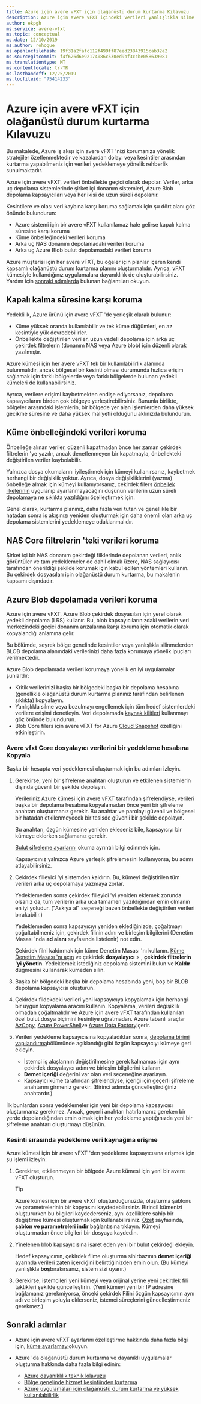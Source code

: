 ```yaml
---
title: Azure için avere vFXT için olağanüstü durum kurtarma Kılavuzu
description: Azure için avere vFXT içindeki verileri yanlışlıkla silme veya kesintilerden koruma
author: ekpgh
ms.service: avere-vfxt
ms.topic: conceptual
ms.date: 12/10/2019
ms.author: rohogue
ms.openlocfilehash: 19f31a2fafc112f499ff87eed23843915cab32a2
ms.sourcegitcommit: f4f626d6e92174086c530ed9bf3ccbe058639081
ms.translationtype: MT
ms.contentlocale: tr-TR
ms.lasthandoff: 12/25/2019
ms.locfileid: "75414233"
---
```

# <a name="disaster-recovery-guidance-for-avere-vfxt-for-azure"></a>Azure için avere vFXT için olağanüstü durum kurtarma Kılavuzu

Bu makalede, Azure iş akışı için avere vFXT 'nizi korumanıza yönelik stratejiler özetlenmektedir ve kazalardan dolayı veya kesintiler arasından kurtarma yapabilmeniz için verileri yedeklemeye yönelik rehberlik sunulmaktadır.

Azure için avere vFXT, verileri önbellekte geçici olarak depolar. Veriler, arka uç depolama sistemlerinde şirket içi donanım sistemleri, Azure Blob depolama kapsayıcıları veya her ikisi de uzun süreli depolanır.

Kesintilere ve olası veri kaybına karşı koruma sağlamak için şu dört alanı göz önünde bulundurun:

* Azure sistemi için bir avere vFXT kullanılamaz hale gelirse kapalı kalma süresine karşı koruma
* Küme önbelleğindeki verileri koruma
* Arka uç NAS donanım depolamadaki verileri koruma
* Arka uç Azure Blob bulut depolamadaki verileri koruma

Azure müşterisi için her avere vFXT, bu öğeler için planlar içeren kendi kapsamlı olağanüstü durum kurtarma planını oluşturmalıdır. Ayrıca, vFXT kümesiyle kullandığınız uygulamalara dayanıklılık de oluşturabilirsiniz. Yardım için [sonraki adımlarda](#next-steps) bulunan bağlantıları okuyun.

## <a name="protect-against-downtime"></a>Kapalı kalma süresine karşı koruma

Yedeklilik, Azure ürünü için avere vFXT 'de yerleşik olarak bulunur:

* Küme yüksek oranda kullanılabilir ve tek küme düğümleri, en az kesintiyle yük devredebilirler.
* Önbellekte değiştirilen veriler, uzun vadeli depolama için arka uç çekirdek filtrelerin (donanım NAS veya Azure blob) için düzenli olarak yazılmıştır.

Azure kümesi için her avere vFXT tek bir kullanılabilirlik alanında bulunmalıdır, ancak bölgesel bir kesinti olması durumunda hızlıca erişim sağlamak için farklı bölgelerde veya farklı bölgelerde bulunan yedekli kümeleri de kullanabilirsiniz.

Ayrıca, verilere erişimi kaybetmekten endişe ediyorsanız, depolama kapsayıcılarını birden çok bölgeye yerleştirebilirsiniz. Bununla birlikte, bölgeler arasındaki işlemlerin, bir bölgede yer alan işlemlerden daha yüksek gecikme süresine ve daha yüksek maliyetli olduğunu aklınızda bulundurun.

## <a name="protect-data-in-the-cluster-cache"></a>Küme önbelleğindeki verileri koruma

Önbelleğe alınan veriler, düzenli kapatmadan önce her zaman çekirdek filtrelerin 'ye yazılır, ancak denetlenmeyen bir kapatmayla, önbellekteki değiştirilen veriler kaybolabilir.

Yalnızca dosya okumalarını iyileştirmek için kümeyi kullanırsanız, kaybetmek herhangi bir değişiklik yoktur. Ayrıca, dosya değişikliklerini (yazma) önbelleğe almak için kümeyi kullanıyorsanız, çekirdek filers [önbellek ilkelerinin](https://azure.github.io/Avere/legacy/ops_guide/4_7/html/gui_manage_cache_policies.html) uygulanıp ayarlanmayacağını düşünün<!-- link to legacy doc --> verilerin uzun süreli depolamaya ne sıklıkta yazıldığını özelleştirmek için.

Genel olarak, kurtarma planınız, daha fazla veri tutan ve genellikle bir hatadan sonra iş akışınızı yeniden oluşturmak için daha önemli olan arka uç depolama sistemlerini yedeklemeye odaklanmalıdır.

## <a name="protect-data-in-nas-core-filers"></a>NAS Core filtrelerin 'teki verileri koruma

Şirket içi bir NAS donanım çekirdeği filklerinde depolanan verileri, anlık görüntüler ve tam yedeklemeler de dahil olmak üzere, NAS sağlayıcısı tarafından önerildiği şekilde korumak için kabul edilen yöntemleri kullanın. Bu çekirdek dosyasıları için olağanüstü durum kurtarma, bu makalenin kapsamı dışındadır.

## <a name="protect-data-in-azure-blob-storage"></a>Azure Blob depolamada verileri koruma

Azure için avere vFXT, Azure Blob çekirdek dosyasıları için yerel olarak yedekli depolama (LRS) kullanır. Bu, blob kapsayıcılarınızdaki verilerin veri merkezindeki geçici donanım arızalarına karşı koruma için otomatik olarak kopyalandığı anlamına gelir.

Bu bölümde, seyrek bölge genelinde kesintiler veya yanlışlıkla silinmelerden BLOB depolama alanındaki verilerinizi daha fazla korumaya yönelik ipuçları verilmektedir.

Azure Blob depolamada verileri korumaya yönelik en iyi uygulamalar şunlardır:

* Kritik verilerinizi başka bir bölgedeki başka bir depolama hesabına (genellikle olağanüstü durum kurtarma planınız tarafından belirlenen sıklıkta) kopyalayın.
* Yanlışlıkla silme veya bozulmayı engellemek için tüm hedef sistemlerdeki verilere erişimi denetleyin. Veri depolamada [kaynak kilitleri](../azure-resource-manager/resource-group-lock-resources.md) kullanmayı göz önünde bulundurun.
* Blob Core filers için avere vFXT for Azure [Cloud Snapshot](<https://azure.github.io/Avere/legacy/ops_guide/4_7/html/gui_cloud_snapshot_policies.html>) özelliğini etkinleştirin.

### <a name="copy-avere-vfxt-core-filer-data-to-a-backup-account"></a>Avere vfxt Core dosyalayıcı verilerini bir yedekleme hesabına Kopyala

Başka bir hesapta veri yedeklemesi oluşturmak için bu adımları izleyin.

1. Gerekirse, yeni bir şifreleme anahtarı oluşturun ve etkilenen sistemlerin dışında güvenli bir şekilde depolayın.

   Verileriniz Azure kümesi için avere vFXT tarafından şifrelendiyse, verileri başka bir depolama hesabına kopyalamadan önce yeni bir şifreleme anahtarı oluşturmanız gerekir. Bu anahtar ve parolayı güvenli ve bölgesel bir hatadan etkilenmeyecek bir tesisde güvenli bir şekilde depolayın.

   Bu anahtarı, özgün kümesine yeniden ekleseniz bile, kapsayıcıyı bir kümeye eklerken sağlamanız gerekir.

   [Bulut şifreleme ayarlarını](<https://azure.github.io/Avere/legacy/ops_guide/4_7/html/gui_cloud_encryption_settings.html>) okuma<!-- link to legacy doc site --> ayrıntılı bilgi edinmek için.

   Kapsayıcınız yalnızca Azure yerleşik şifrelemesini kullanıyorsa, bu adımı atlayabilirsiniz.

1. Çekirdek filleyici 'yi sistemden kaldırın. Bu, kümeyi değiştirilen tüm verileri arka uç depolamaya yazmaya zorlar.

   Yedeklemeden sonra çekirdek filleyici 'yi yeniden eklemek zorunda olsanız da, tüm verilerin arka uca tamamen yazıldığından emin olmanın en iyi yoludur. ("Askıya al" seçeneği bazen önbellekte değiştirilen verileri bırakabilir.) <!-- xxx true? or just metadata? -->

   Yedeklemeden sonra kapsayıcıyı yeniden eklediğinizde, çoğaltmayı çoğaltabilmeniz için, çekirdek filinin adını ve birleşim bilgilerini (Denetim Masası 'nda **ad alanı** sayfasında listelenir) not edin.

   Çekirdek filni kaldırmak için küme Denetim Masası 'nı kullanın. [Küme Denetim Masası 'nı açın](avere-vfxt-cluster-gui.md) ve çekirdek **dosyalayıcı** > , **çekirdek filtrelerin 'yi yönetin**. Yedeklemek istediğiniz depolama sistemini bulun ve **Kaldır** düğmesini kullanarak kümeden silin.

1. Başka bir bölgedeki başka bir depolama hesabında yeni, boş bir BLOB depolama kapsayıcısı oluşturun.

1. Çekirdek fildekdeki verileri yeni kapsayıcıya kopyalamak için herhangi bir uygun kopyalama aracını kullanın. Kopyalama, verileri değişiklik olmadan çoğaltmalıdır ve Azure için avere vFXT tarafından kullanılan özel bulut dosya biçimini kesintiye uğratmadan. Azure tabanlı araçlar [AzCopy](../storage/common/storage-use-azcopy-v10.md), [Azure PowerShell](../data-lake-store/data-lake-store-get-started-powershell.md)ve [Azure Data Factory](../data-factory/connector-azure-data-lake-store.md)içerir.

1. Verileri yedekleme kapsayıcısına kopyaladıktan sonra, [depolama birimi yapılandırma](avere-vfxt-add-storage.md)bölümünde açıklandığı gibi özgün kapsayıcıyı kümeye geri ekleyin.

   * İstemci iş akışlarının değiştirilmesine gerek kalmaması için aynı çekirdek dosyalayıcı adını ve birleşim bilgilerini kullanın.
   * **Demet içeriği** değerini var olan veri seçeneğine ayarlayın.
   * Kapsayıcı küme tarafından şifrelendiyse, içeriği için geçerli şifreleme anahtarını girmeniz gerekir. (Birinci adımda güncelleştirdiğiniz anahtardır.)

İlk bunlardan sonra yedeklemeler için yeni bir depolama kapsayıcısı oluşturmanız gerekmez. Ancak, geçerli anahtarı hatırlamanız gereken bir yerde depolandığından emin olmak için her yedekleme yaptığınızda yeni bir şifreleme anahtarı oluşturmayı düşünün.

### <a name="access-a-backup-data-source-during-an-outage"></a>Kesinti sırasında yedekleme veri kaynağına erişme

Azure kümesi için bir avere vFXT 'den yedekleme kapsayıcısına erişmek için şu işlemi izleyin:

1. Gerekirse, etkilenmeyen bir bölgede Azure kümesi için yeni bir avere vFXT oluşturun.

   > [!TIP]
   > Azure kümesi için bir avere vFXT oluşturduğunuzda, oluşturma şablonu ve parametrelerinin bir kopyasını kaydedebilirsiniz. Birincil kümenizi oluştururken bu bilgileri kaydederseniz, aynı özelliklere sahip bir değiştirme kümesi oluşturmak için kullanabilirsiniz. [Özet](avere-vfxt-deploy.md#validation-and-purchase) sayfasında, **şablon ve parametreleri indir** bağlantısına tıklayın. Kümeyi oluşturmadan önce bilgileri bir dosyaya kaydedin.

1. Yinelenen blob kapsayıcısına işaret eden yeni bir bulut çekirdeği ekleyin.

   Hedef kapsayıcının, çekirdek filme oluşturma sihirbazının **demet içeriği** ayarında verileri zaten içerdiğini belirttiğinizden emin olun. (Bu kümeyi yanlışlıkla **boş**bırakırsanız, sistem sizi uyarır.)  <!-- you can't add a populated volume at cluster creation time via template, only create a fresh one -->

1. Gerekirse, istemcileri yeni kümeyi veya orijinal yerine yeni çekirdek fili taktikleri şekilde güncelleştirin. (Yeni kümeyi yeni bir IP adresine bağlamanız gerekmiyorsa, önceki çekirdek Filini özgün kapsayıcının aynı adı ve birleşim yoluyla eklerseniz, istemci süreçlerini güncelleştirmeniz gerekmez.)

## <a name="next-steps"></a>Sonraki adımlar

* Azure için avere vFXT ayarlarını özelleştirme hakkında daha fazla bilgi için, [küme ayarlamayı](avere-vfxt-tuning.md)okuyun.
* Azure 'da olağanüstü durum kurtarma ve dayanıklı uygulamalar oluşturma hakkında daha fazla bilgi edinin:

  * [Azure dayanıklılık teknik kılavuzu](https://docs.microsoft.com/azure/architecture/framework/resiliency/overview)
  * [Bölge genelinde hizmet kesintiinden kurtarma](https://docs.microsoft.com/azure/architecture/resiliency/recovery-loss-azure-region)
  * [Azure uygulamaları için olağanüstü durum kurtarma ve yüksek kullanılabilirlik](<https://docs.microsoft.com/azure/resiliency/resiliency-disaster-recovery-high-availability-azure-applications>)
  <!-- can't find these in the source tree to use relative links -->
